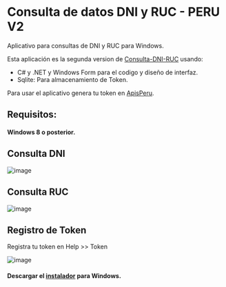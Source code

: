 # Consulta de datos DNI y RUC - PERU V2
Aplicativo para consultas de DNI y RUC para Windows.

Esta aplicación es la segunda version de [Consulta-DNI-RUC](https://github.com/enahue/Consulta-DNI-RUC) usando:
- C# y .NET y Windows Form para el codigo y diseño de interfaz.
- Sqlite: Para almacenamiento de Token.

Para usar el aplicativo genera tu token en [ApisPeru](https://apisperu.com/).

## Requisitos:
#### Windows 8 o posterior.

## Consulta DNI
![image](https://github.com/enahue/Consulta-DNI-RUC-V2/assets/36392461/ed10cfc5-3fc7-49ce-8655-afcb3913468a)
## Consulta RUC
![image](https://github.com/enahue/Consulta-DNI-RUC-V2/assets/36392461/4d88cc14-2eff-4851-b8b2-8780300c023b)
## Registro de Token
Registra tu token en Help >> Token

![image](https://github.com/enahue/Consulta-DNI-RUC-V2/assets/36392461/76d7f036-08e5-4263-9dc6-f614b0010c87)

#### Descargar el [instalador](https://consulta-datos-v2.orion.net.pe/) para Windows.
